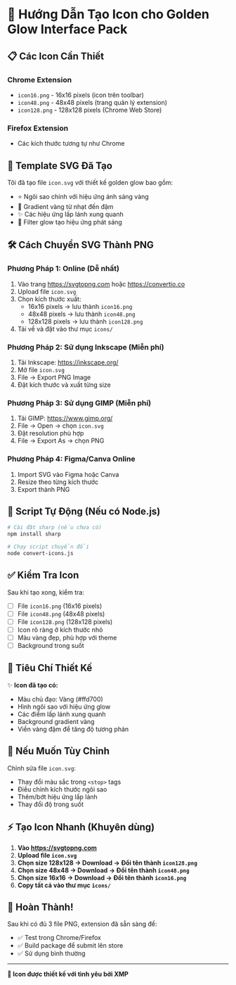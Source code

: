 # 🎨 Hướng Dẫn Tạo Icon cho Golden Glow Interface Pack

## 📋 Các Icon Cần Thiết

### Chrome Extension
- `icon16.png` - 16x16 pixels (icon trên toolbar)
- `icon48.png` - 48x48 pixels (trang quản lý extension)
- `icon128.png` - 128x128 pixels (Chrome Web Store)

### Firefox Extension
- Các kích thước tương tự như Chrome

## 🎨 Template SVG Đã Tạo

Tôi đã tạo file `icon.svg` với thiết kế golden glow bao gồm:
- ⭐ Ngôi sao chính với hiệu ứng ánh sáng vàng
- 🌟 Gradient vàng từ nhạt đến đậm
- ✨ Các hiệu ứng lấp lánh xung quanh
- 🔆 Filter glow tạo hiệu ứng phát sáng

## 🛠️ Cách Chuyển SVG Thành PNG

### Phương Pháp 1: Online (Dễ nhất)
1. Vào trang https://svgtopng.com hoặc https://convertio.co
2. Upload file `icon.svg`
3. Chọn kích thước xuất:
   - 16x16 pixels → lưu thành `icon16.png`
   - 48x48 pixels → lưu thành `icon48.png`
   - 128x128 pixels → lưu thành `icon128.png`
4. Tải về và đặt vào thư mục `icons/`

### Phương Pháp 2: Sử dụng Inkscape (Miễn phí)
1. Tải Inkscape: https://inkscape.org/
2. Mở file `icon.svg`
3. File → Export PNG Image
4. Đặt kích thước và xuất từng size

### Phương Pháp 3: Sử dụng GIMP (Miễn phí)
1. Tải GIMP: https://www.gimp.org/
2. File → Open → chọn `icon.svg`
3. Đặt resolution phù hợp
4. File → Export As → chọn PNG

### Phương Pháp 4: Figma/Canva Online
1. Import SVG vào Figma hoặc Canva
2. Resize theo từng kích thước
3. Export thành PNG

## 🚀 Script Tự Động (Nếu có Node.js)

```bash
# Cài đặt sharp (nếu chưa có)
npm install sharp

# Chạy script chuyển đổi
node convert-icons.js
```

## ✅ Kiểm Tra Icon

Sau khi tạo xong, kiểm tra:
- [ ] File `icon16.png` (16x16 pixels)
- [ ] File `icon48.png` (48x48 pixels)  
- [ ] File `icon128.png` (128x128 pixels)
- [ ] Icon rõ ràng ở kích thước nhỏ
- [ ] Màu vàng đẹp, phù hợp với theme
- [ ] Background trong suốt

## 🎯 Tiêu Chí Thiết Kế

✨ **Icon đã tạo có:**
- Màu chủ đạo: Vàng (#ffd700)
- Hình ngôi sao với hiệu ứng glow
- Các điểm lấp lánh xung quanh
- Background gradient vàng
- Viền vàng đậm để tăng độ tương phản

## 🔧 Nếu Muốn Tùy Chỉnh

Chỉnh sửa file `icon.svg`:
- Thay đổi màu sắc trong `<stop>` tags
- Điều chỉnh kích thước ngôi sao
- Thêm/bớt hiệu ứng lấp lánh
- Thay đổi độ trong suốt

## ⚡ Tạo Icon Nhanh (Khuyên dùng)

1. **Vào https://svgtopng.com**
2. **Upload file `icon.svg`**
3. **Chọn size 128x128 → Download → Đổi tên thành `icon128.png`**
4. **Chọn size 48x48 → Download → Đổi tên thành `icon48.png`**
5. **Chọn size 16x16 → Download → Đổi tên thành `icon16.png`**
6. **Copy tất cả vào thư mục `icons/`**

## 🎉 Hoàn Thành!

Sau khi có đủ 3 file PNG, extension đã sẵn sàng để:
- ✅ Test trong Chrome/Firefox
- ✅ Build package để submit lên store
- ✅ Sử dụng bình thường

---

**🌟 Icon được thiết kế với tình yêu bởi XMP** 